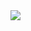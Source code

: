 <a href='http://code.google.com/p/seek-for-android/wiki/SecurityConcept'>
<img src='http://seek-for-android.github.io/img/wiki/SCAPI_hacking.png' />
</a>